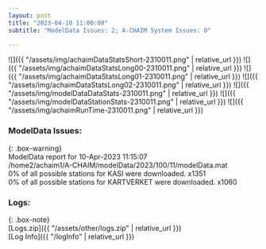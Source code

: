 ```yaml
---
layout: post
title: "2023-04-10 11:00:00"
subtitle: "ModelData Issues: 2; A-CHAIM System Issues: 0"

---
```


![]({{ "/assets/img/achaimDataStatsShort-2310011.png" | relative_url }})
![]({{ "/assets/img/achaimDataStatsLong00-2310011.png" | relative_url }})
![]({{ "/assets/img/achaimDataStatsLong01-2310011.png" | relative_url }})
![]({{ "/assets/img/achaimDataStatsLong02-2310011.png" | relative_url }})
![]({{ "/assets/img/modelDataDataStats-2310011.png" | relative_url }})
![]({{ "/assets/img/modelDataStationStats-2310011.png" | relative_url }})
![]({{ "/assets/img/achaimRunTime-2310011.png" | relative_url }})


### ModelData Issues:  
  
{: .box-warning}  
 ModelData report for 10-Apr-2023 11:15:07   
 /home2/achaim1/A-CHAIM/modelData/2023/100/11/modelData.mat   
 0% of all possible stations for KASI were downloaded. x1351   
 0% of all possible stations for KARTVERKET were downloaded. x1060   
  


### Logs:  
  
{: .box-note}  
[Logs.zip]({{ "/assets/other/logs.zip" | relative_url }})  
[Log Info]({{ "/logInfo" | relative_url }})  
